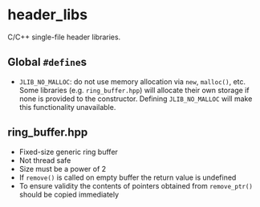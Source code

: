 # header_libs

C/C++ single-file header libraries.

## Global `#define`s

  - `JLIB_NO_MALLOC`: do not use memory allocation via `new`, `malloc()`, etc. Some libraries (e.g. `ring_buffer.hpp`) will allocate their own storage if none is provided to the constructor. Defining `JLIB_NO_MALLOC` will make this functionality unavailable.

## ring_buffer.hpp

  - Fixed-size generic ring buffer
  - Not thread safe
  - Size must be a power of 2
  - If `remove()` is called on empty buffer the return value is undefined
  - To ensure validity the contents of pointers obtained from `remove_ptr()` should be copied immediately
